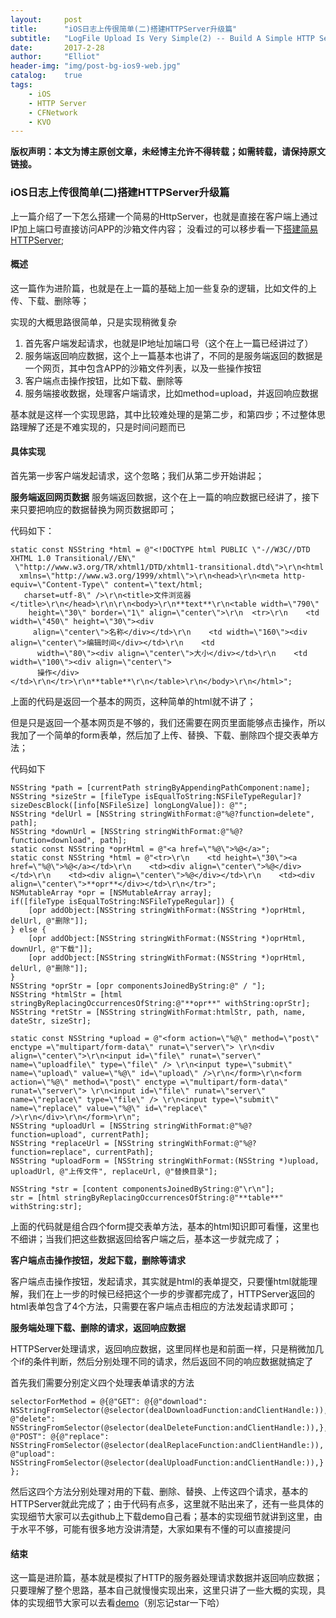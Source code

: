 ```yaml
---
layout:     post
title:      "iOS日志上传很简单(二)搭建HTTPServer升级篇"
subtitle:   "LogFile Upload Is Very Simple(2) -- Build A Simple HTTP Server"
date:       2017-2-28
author:     "Elliot"
header-img: "img/post-bg-ios9-web.jpg"
catalog:    true
tags:
    - iOS
    - HTTP Server
    - CFNetwork
    - KVO
---
```

**版权声明：本文为博主原创文章，未经博主允许不得转载；如需转载，请保持原文链接。**

### iOS日志上传很简单(二)搭建HTTPServer升级篇

上一篇介绍了一下怎么搭建一个简易的HttpServer，也就是直接在客户端上通过IP加上端口号直接访问APP的沙箱文件内容；
没看过的可以移步看一下[搭建简易HTTPServer](https://elliotsomething.github.io/2017/02/25/%E6%97%A5%E5%BF%97%E4%B8%8A%E4%BC%A0%E5%BE%88%E7%AE%80%E5%8D%95(%E4%B8%80)%E6%90%AD%E5%BB%BA%E7%AE%80%E6%98%93%E7%9A%84HTTP%E6%9C%8D%E5%8A%A1%E5%99%A8/);

#### 概述

这一篇作为进阶篇，也就是在上一篇的基础上加一些复杂的逻辑，比如文件的上传、下载、删除等；

实现的大概思路很简单，只是实现稍微复杂

1. 首先客户端发起请求，也就是IP地址加端口号（这个在上一篇已经讲过了）
2. 服务端返回响应数据，这个上一篇基本也讲了，不同的是服务端返回的数据是一个网页，其中包含APP的沙箱文件列表，以及一些操作按钮
3. 客户端点击操作按钮，比如下载、删除等
4. 服务端接收数据，处理客户端请求，比如method=upload，并返回响应数据

基本就是这样一个实现思路，其中比较难处理的是第二步，和第四步；不过整体思路理解了还是不难实现的，只是时间问题而已

#### 具体实现

首先第一步客户端发起请求，这个忽略；我们从第二步开始讲起；

**服务端返回网页数据**
服务端返回数据，这个在上一篇的响应数据已经讲了，接下来只要把响应的数据替换为网页数据即可；

代码如下：

```objective_c
static const NSString *html = @"<!DOCTYPE html PUBLIC \"-//W3C//DTD XHTML 1.0 Transitional//EN\"
 \"http://www.w3.org/TR/xhtml1/DTD/xhtml1-transitional.dtd\">\r\n<html
  xmlns=\"http://www.w3.org/1999/xhtml\">\r\n<head>\r\n<meta http-equiv=\"Content-Type\" content=\"text/html;
   charset=utf-8\" />\r\n<title>文件浏览器</title>\r\n</head>\r\n\r\n<body>\r\n**text**\r\n<table width=\"790\"
    height=\"30\" border=\"1\" align=\"center\">\r\n  <tr>\r\n    <td width=\"450\" height=\"30\"><div
     align=\"center\">名称</div></td>\r\n    <td width=\"160\"><div align=\"center\">编辑时间</div></td>\r\n    <td
      width=\"80\"><div align=\"center\">大小</div></td>\r\n    <td width=\"100\"><div align=\"center\">
      操作</div></td>\r\n</tr>\r\n**table**\r\n</table>\r\n</body>\r\n</html>";
```
上面的代码是返回一个基本的网页，这种简单的html就不讲了；

但是只是返回一个基本网页是不够的，我们还需要在网页里面能够点击操作，所以我加了一个简单的form表单，然后加了上传、替换、下载、删除四个提交表单方法；

代码如下

```objective_c
NSString *path = [currentPath stringByAppendingPathComponent:name];
NSString *sizeStr = [fileType isEqualToString:NSFileTypeRegular]? sizeDescBlock([info[NSFileSize] longLongValue]): @"";
NSString *delUrl = [NSString stringWithFormat:@"%@?function=delete", path];
NSString *downUrl = [NSString stringWithFormat:@"%@?function=download", path];
static const NSString *oprHtml = @"<a href=\"%@\">%@</a>";
static const NSString *html = @"<tr>\r\n    <td height=\"30\"><a href=\"%@\">%@</a></td>\r\n    <td><div align=\"center\">%@</div></td>\r\n    <td><div align=\"center\">%@</div></td>\r\n    <td><div align=\"center\">**opr**</div></td>\r\n</tr>";
NSMutableArray *opr = [NSMutableArray array];
if([fileType isEqualToString:NSFileTypeRegular]) {
	[opr addObject:[NSString stringWithFormat:(NSString *)oprHtml, delUrl, @"删除"]];
} else {
	[opr addObject:[NSString stringWithFormat:(NSString *)oprHtml, downUrl, @"下载"]];
	[opr addObject:[NSString stringWithFormat:(NSString *)oprHtml, delUrl, @"删除"]];
}
NSString *oprStr = [opr componentsJoinedByString:@" / "];
NSString *htmlStr = [html stringByReplacingOccurrencesOfString:@"**opr**" withString:oprStr];
NSString *retStr = [NSString stringWithFormat:htmlStr, path, name, dateStr, sizeStr];

static const NSString *upload = @"<form action=\"%@\" method=\"post\" enctype =\"multipart/form-data\" runat=\"server\"> \r\n<div align=\"center\">\r\n<input id=\"file\" runat=\"server\" name=\"uploadfile\" type=\"file\" /> \r\n<input type=\"submit\" name=\"upload\" value=\"%@\" id=\"upload\" />\r\n</form>\r\n<form action=\"%@\" method=\"post\" enctype =\"multipart/form-data\" runat=\"server\"> \r\n<input id=\"file\" runat=\"server\" name=\"replace\" type=\"file\" /> \r\n<input type=\"submit\" name=\"replace\" value=\"%@\" id=\"replace\" />\r\n</div>\r\n</form>\r\n";
NSString *uploadUrl = [NSString stringWithFormat:@"%@?function=upload", currentPath];
NSString *replaceUrl = [NSString stringWithFormat:@"%@?function=replace", currentPath];
NSString *uploadForm = [NSString stringWithFormat:(NSString *)upload, uploadUrl, @"上传文件", replaceUrl, @"替换目录"];

NSString *str = [content componentsJoinedByString:@"\r\n"];
str = [html stringByReplacingOccurrencesOfString:@"**table**" withString:str];
```
上面的代码就是组合四个form提交表单方法，基本的html知识即可看懂，这里也不细讲；当我们把这些数据返回给客户端之后，基本这一步就完成了；

**客户端点击操作按钮，发起下载，删除等请求**

客户端点击操作按钮，发起请求，其实就是html的表单提交，只要懂html就能理解，我们在上一步的时候已经把这个一步的步骤都完成了，HTTPServer返回的html表单包含了4个方法，只需要在客户端点击相应的方法发起请求即可；

**服务端处理下载、删除的请求，返回响应数据**

HTTPServer处理请求，返回响应数据，这里同样也是和前面一样，只是稍微加几个if的条件判断，然后分别处理不同的请求，然后返回不同的响应数据就搞定了

首先我们需要分别定义四个处理表单请求的方法

```objective_c
selectorForMethod = @{@"GET": @{@"download": NSStringFromSelector(@selector(dealDownloadFunction:andClientHandle:)),
@"delete": NSStringFromSelector(@selector(dealDeleteFunction:andClientHandle:)),},
@"POST": @{@"replace": NSStringFromSelector(@selector(dealReplaceFunction:andClientHandle:)),
@"upload": NSStringFromSelector(@selector(dealUploadFunction:andClientHandle:)),}
};
```
然后这四个方法分别处理对用的下载、删除、替换、上传这四个请求，基本的HTTPServer就此完成了；由于代码有点多，这里就不贴出来了，还有一些具体的实现细节大家可以去github上下载demo自己看；基本的实现细节就讲到这里，由于水平不够，可能有很多地方没讲清楚，大家如果有不懂的可以直接提问

#### 结束

这一篇是进阶篇，基本就是模拟了HTTP的服务器处理请求数据并返回响应数据；只要理解了整个思路，基本自己就慢慢实现出来，这里只讲了一些大概的实现，具体的实现细节大家可以去看[demo](https://github.com/Elliotsomething/HTTPServerDemo)（别忘记star一下哈）
